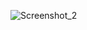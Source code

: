 ![Screenshot_2](https://github.com/denderange/Circle-progress-bar/assets/7695513/ef97b8a4-6f39-430d-8f5f-0da5f6f52cd5)
